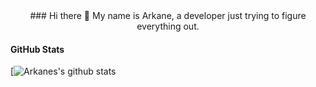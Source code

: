 <center>
### Hi there 👋
My name is Arkane, a developer just trying to figure everything out.
</center>

#### GitHub Stats
[![Arkanes's github stats](https://github-readme-stats.vercel.app/api?username=ArkaneOnline&theme=dracula)

<!--
**ArkaneOnline/ArkaneOnline** is a ✨ _special_ ✨ repository because its `README.md` (this file) appears on your GitHub profile.

Here are some ideas to get you started:

- 🔭 I’m currently working on ...
- 🌱 I’m currently learning ...
- 👯 I’m looking to collaborate on ...
- 🤔 I’m looking for help with ...
- 💬 Ask me about ...
- 📫 How to reach me: ...
- 😄 Pronouns: ...
- ⚡ Fun fact: ...
-->
